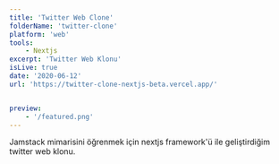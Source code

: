 ```yaml
---
title: 'Twitter Web Clone'
folderName: 'twitter-clone'
platform: 'web'
tools: 
    - Nextjs
excerpt: 'Twitter Web Klonu'
isLive: true
date: '2020-06-12'
url: 'https://twitter-clone-nextjs-beta.vercel.app/'


preview:
    - '/featured.png'
---
```


Jamstack mimarisini öğrenmek için nextjs framework'ü ile geliştirdiğim twitter web klonu.